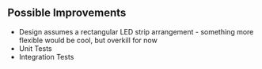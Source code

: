 ## Possible Improvements
- Design assumes a rectangular LED strip arrangement - something more flexible would be cool, but overkill for now
- Unit Tests
- Integration Tests
